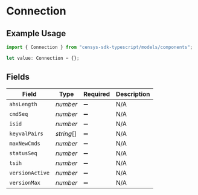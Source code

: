 # Connection

## Example Usage

```typescript
import { Connection } from "censys-sdk-typescript/models/components";

let value: Connection = {};
```

## Fields

| Field              | Type               | Required           | Description        |
| ------------------ | ------------------ | ------------------ | ------------------ |
| `ahsLength`        | *number*           | :heavy_minus_sign: | N/A                |
| `cmdSeq`           | *number*           | :heavy_minus_sign: | N/A                |
| `isid`             | *number*           | :heavy_minus_sign: | N/A                |
| `keyvalPairs`      | *string*[]         | :heavy_minus_sign: | N/A                |
| `maxNewCmds`       | *number*           | :heavy_minus_sign: | N/A                |
| `statusSeq`        | *number*           | :heavy_minus_sign: | N/A                |
| `tsih`             | *number*           | :heavy_minus_sign: | N/A                |
| `versionActive`    | *number*           | :heavy_minus_sign: | N/A                |
| `versionMax`       | *number*           | :heavy_minus_sign: | N/A                |